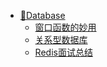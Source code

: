 - [💾Database](database/)
    - [窗口函数的妙用](database/窗口函数)
    - [关系型数据库](database/关系型数据库)
    - [Redis面试总结](database/Redis)
